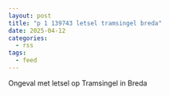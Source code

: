 ```yaml
---
layout: post
title: "p 1 139743 letsel tramsingel breda"
date: 2025-04-12
categories: 
  - rss
tags: 
  - feed
---
```


Ongeval met letsel op Tramsingel in Breda
